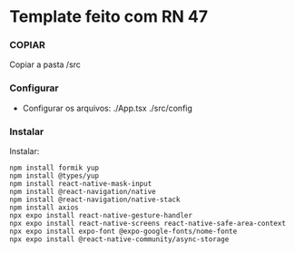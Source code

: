 # Template feito com RN 47

### COPIAR
Copiar a pasta /src


### Configurar
- Configurar os arquivos:
./App.tsx
./src/config

### Instalar

Instalar:

```
npm install formik yup
npm install @types/yup
npm install react-native-mask-input
npm install @react-navigation/native
npm install @react-navigation/native-stack
npm install axios
npx expo install react-native-gesture-handler
npx expo install react-native-screens react-native-safe-area-context
npx expo install expo-font @expo-google-fonts/nome-fonte
npx expo install @react-native-community/async-storage

```